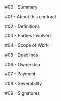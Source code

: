 #00 - Summary

#01 - About this contract

#02 - Definitions

#03 - Parties Involved

#04 - Scope of Work

#05 - Deadlines

#06 - Ownership

#07 - Payment

#08 - Severability

#09 - Signatures
